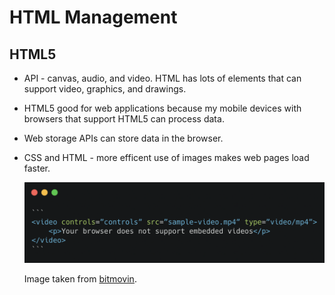 # HTML Management

## HTML5

* API - canvas, audio, and video. HTML has lots of elements that can support video, graphics, and drawings.

* HTML5 good for web applications because my mobile devices with browsers that support HTML5 can process data.

* Web storage APIs can store data in the browser.

* CSS and HTML - more efficent use of images makes web pages load faster.

  ![video-meta-tags](assets/video-meta-tags.png)

  Image taken from [bitmovin](https://bitmovin.com/html5-video-tag-guide/).
